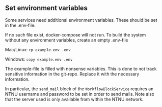 ## Set environment variables
Some services need additional environment variables. These should be set in the .env-file.

If no such file exist, docker-compose will not run. To build the system without any environment variables, create an empty .env-file

Mac/Linux:
```cp example.env .env```

Windows:
```copy example.env .env```

The example-file is filled with nonsense variables. This is done to not track sensitive information in the git-repo. Replace it with the necessary information.

In particular, the `send_mail` block of the `WorkflowBlockService` requires an NTNU username and password to be set in
order to send mails. Note also that the server used is only available from within the NTNU network.
